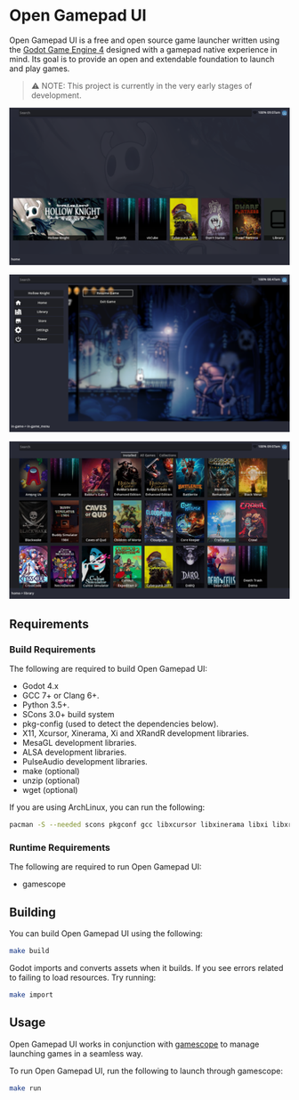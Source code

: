 # Open Gamepad UI

Open Gamepad UI is a free and open source game launcher written using the
[Godot Game Engine 4](https://godotengine.org/) designed with a gamepad native
experience in mind. Its goal is to provide an open and extendable foundation
to launch and play games.

> :warning: NOTE: This project is currently in the very early stages of development.

![](docs/media/screenshot01.png)

![](docs/media/screenshot02.png)

![](docs/media/screenshot03.png)

## Requirements

### Build Requirements

The following are required to build Open Gamepad UI:

- Godot 4.x
- GCC 7+ or Clang 6+.
- Python 3.5+.
- SCons 3.0+ build system
- pkg-config (used to detect the dependencies below).
- X11, Xcursor, Xinerama, Xi and XRandR development libraries.
- MesaGL development libraries.
- ALSA development libraries.
- PulseAudio development libraries.
- make (optional)
- unzip (optional)
- wget (optional)

If you are using ArchLinux, you can run the following:

```bash
pacman -S --needed scons pkgconf gcc libxcursor libxinerama libxi libxrandr mesa glu libglvnd alsa-lib pulseaudio make unzip wget git
```

### Runtime Requirements

The following are required to run Open Gamepad UI:

- gamescope

## Building

You can build Open Gamepad UI using the following:

```bash
make build
```

Godot imports and converts assets when it builds. If you see
errors related to failing to load resources. Try running:

```bash
make import
```

## Usage

Open Gamepad UI works in conjunction with [gamescope](https://github.com/Plagman/gamescope/)
to manage launching games in a seamless way.

To run Open Gamepad UI, run the following to launch through gamescope:

```bash
make run
```
